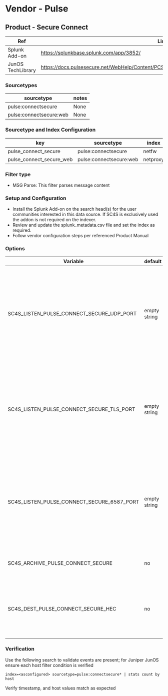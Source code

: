 # Vendor - Pulse

## Product - Secure Connect

| Ref               | Link                                                                    |
|-------------------|-------------------------------------------------------------------------|
| Splunk Add-on     | https://splunkbase.splunk.com/app/3852/                                 |
| JunOS TechLibrary | https://docs.pulsesecure.net/WebHelp/Content/PCS/PCS_AdminGuide_8.2/Configuring%20Syslog.htm |

### Sourcetypes

| sourcetype               | notes                                                            |
|--------------------------|------------------------------------------------------------------|
| pulse:connectsecure  | None                                                             |
| pulse:connectsecure:web   | None                                                             |

### Sourcetype and Index Configuration

| key                        | sourcetype             | index          | notes         |
|----------------------------|------------------------|----------------|---------------|
| pulse_connect_secure         | pulse:connectsecure | netfw          | none          |
| pulse_connect_secure_web          | pulse:connectsecure:web      | netproxy         | none          |

### Filter type

* MSG Parse: This filter parses message content

### Setup and Configuration

* Install the Splunk Add-on on the search head(s) for the user communities interested in this data source. If SC4S is exclusively used the addon is not required on the indexer.
* Review and update the splunk_metadata.csv file and set the index as required.
* Follow vendor configuration steps per referenced Product Manual

### Options

| Variable       | default        | description    |
|----------------|----------------|----------------|
| SC4S_LISTEN_PULSE_CONNECT_SECURE_UDP_PORT      | empty string      | Enable a UDP port for this specific vendor product using a comma-separated list of port numbers using legacy 3164 format|
| SC4S_LISTEN_PULSE_CONNECT_SECURE_TLS_PORT      | empty string      | Enable a TLS port for this specific vendor product using a comma-separated list of port numbers using legacy 3164 format|
| SC4S_LISTEN_PULSE_CONNECT_SECURE_6587_PORT      | empty string      | Enable a TCP using IETF Framing (RFC6587) port for this specific vendor product using a comma-separated list of port numbers |
SC4S_ARCHIVE_PULSE_CONNECT_SECURE | no | Enable archive to disk for this specific source |
| SC4S_DEST_PULSE_CONNECT_SECURE_HEC | no | When Splunk HEC is disabled globally set to yes to enable this specific source | 

### Verification

Use the following search to validate events are present; for Juniper JunOS ensure each host filter condition is verified

```
index=<asconfigured> sourcetype=pulse:connectsecure* | stats count by host
```

Verify timestamp, and host values match as expected


